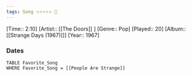 ```yaml
---
tags: Song ⭐⭐⭐⭐⭐ 💛
---
```

[Time:: 2:10]
[Artist:: [[The Doors]] ]
[Genre:: Pop]
[Played:: 20]
[Album:: [[Strange Days (1967)]]]
[Year:: 1967]
### Dates
````dataview
TABLE Favorite_Song
WHERE Favorite_Song = [[People Are Strange]]
````
